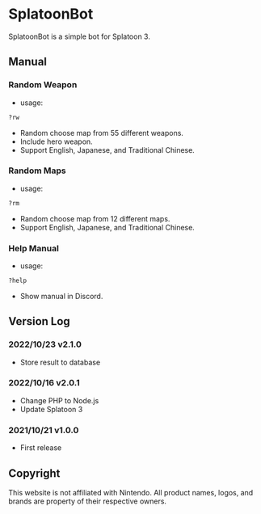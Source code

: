 # SplatoonBot
SplatoonBot is a simple bot for Splatoon 3.

## Manual

### Random Weapon

- usage:

```bash
?rw
```

- Random choose map from 55 different weapons.
- Include hero weapon.
- Support English, Japanese, and Traditional Chinese.

### Random Maps

- usage:

```bash
?rm
```

- Random choose map from 12 different maps.
- Support English, Japanese, and Traditional Chinese.

### Help Manual

- usage:

```bash
?help
```

- Show manual in Discord.


## Version Log

### 2022/10/23 v2.1.0
- Store result to database

### 2022/10/16 v2.0.1
- Change PHP to Node.js
- Update Splatoon 3

### 2021/10/21 v1.0.0
- First release

## Copyright

This website is not affiliated with Nintendo. All product names, logos, and brands are property of their respective owners.
